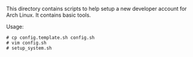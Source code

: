 This directory contains scripts to help setup a new developer account for Arch Linux. It contains basic tools.

Usage:

```
# cp config.template.sh config.sh
# vim config.sh
# setup_system.sh
```
